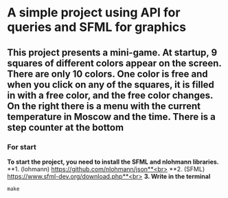 # A simple project using API for queries and SFML for graphics

## This project presents a mini-game. At startup, 9 squares of different colors appear on the screen. There are only 10 colors. One color is free and when you click on any of the squares, it is filled in with a free color, and the free color changes. On the right there is a menu with the current temperature in Moscow and the time. There is a step counter at the bottom

### For start
**To start the project, you need to install the SFML and nlohmann libraries.**<br>
**1. (lohmann) https://github.com/nlohmann/json**<br>
**2. (SFML) https://www.sfml-dev.org/download.php**<br>
**3. Write in the terminal**<br>
```
make
```

